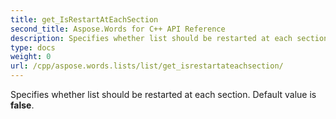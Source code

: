 ```yaml
---
title: get_IsRestartAtEachSection
second_title: Aspose.Words for C++ API Reference
description: Specifies whether list should be restarted at each section. Default value is false. 
type: docs
weight: 0
url: /cpp/aspose.words.lists/list/get_isrestartateachsection/
---
```


Specifies whether list should be restarted at each section. Default value is **false**. 

